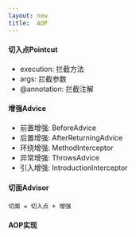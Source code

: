 ```yaml
---
layout: new
title:  AOP
---
```


#### 切入点Pointcut

* execution: 拦截方法
* args: 拦截参数
* @annotation: 拦截注解

#### 增强Advice

* 前置增强: BeforeAdvice
* 后置增强: AfterReturningAdvice
* 环绕增强: MethodInterceptor
* 异常增强: ThrowsAdvice
* 引入增强: IntroductionInterceptor

#### 切面Advisor

```切面 = 切入点 + 增强```

#### AOP实现

